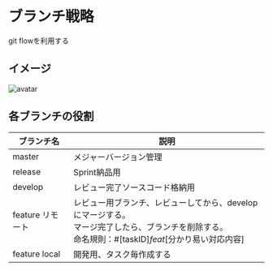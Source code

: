 # ブランチ戦略
git flowを利用する

## イメージ
![avatar](https://qiita-user-contents.imgix.net/https%3A%2F%2Fqiita-image-store.s3.ap-northeast-1.amazonaws.com%2F0%2F542703%2F2d2102cc-0f0e-922a-1e08-f0694413f060.png?ixlib=rb-1.2.2&auto=format&gif-q=60&q=75&s=6106f0e64268c6316b317fa272a23c20)

## 各ブランチの役割
|ブランチ名|説明|
|--|--|
|master|メジャーバージョン管理|
|release|Sprint納品用|
|develop|レビュー完了ソースコード格納用|
|feature リモート|レビュー用ブランチ、レビューしてから、developにマージする。<br>マージ完了したら、ブランチを削除する。<br>命名規則：#[taskID]_feat_[分かり易い対応内容]|
|feature local|開発用、タスク毎作成する|

